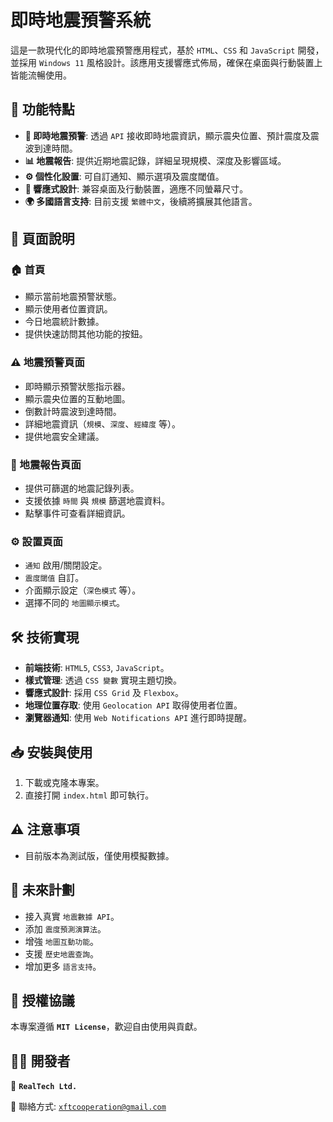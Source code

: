 # 即時地震預警系統

這是一款現代化的即時地震預警應用程式，基於 `HTML`、`CSS` 和 `JavaScript` 開發，並採用 `Windows 11` 風格設計。該應用支援響應式佈局，確保在桌面與行動裝置上皆能流暢使用。

## 🚀 功能特點

- **📡 即時地震預警**: 透過 `API` 接收即時地震資訊，顯示震央位置、預計震度及震波到達時間。
- **📊 地震報告**: 提供近期地震記錄，詳細呈現規模、深度及影響區域。
- **⚙️ 個性化設置**: 可自訂通知、顯示選項及震度閾值。
- **📱 響應式設計**: 兼容桌面及行動裝置，適應不同螢幕尺寸。
- **🌍 多國語言支持**: 目前支援 `繁體中文`，後續將擴展其他語言。

## 📌 頁面說明

### 🏠 首頁
- 顯示當前地震預警狀態。
- 顯示使用者位置資訊。
- 今日地震統計數據。
- 提供快速訪問其他功能的按鈕。

### ⚠️ 地震預警頁面
- 即時顯示預警狀態指示器。
- 顯示震央位置的互動地圖。
- 倒數計時震波到達時間。
- 詳細地震資訊（`規模`、`深度`、`經緯度` 等）。
- 提供地震安全建議。

### 📅 地震報告頁面
- 提供可篩選的地震記錄列表。
- 支援依據 `時間` 與 `規模` 篩選地震資料。
- 點擊事件可查看詳細資訊。

### ⚙️ 設置頁面
- `通知` 啟用/關閉設定。
- `震度閾值` 自訂。
- 介面顯示設定（`深色模式` 等）。
- 選擇不同的 `地圖顯示模式`。

## 🛠 技術實現

- **前端技術**: `HTML5`, `CSS3`, `JavaScript`。
- **樣式管理**: 透過 `CSS 變數` 實現主題切換。
- **響應式設計**: 採用 `CSS Grid` 及 `Flexbox`。
- **地理位置存取**: 使用 `Geolocation API` 取得使用者位置。
- **瀏覽器通知**: 使用 `Web Notifications API` 進行即時提醒。

## 📥 安裝與使用

1. 下載或克隆本專案。
2. 直接打開 `index.html` 即可執行。

## ⚠️ 注意事項

- 目前版本為測試版，僅使用模擬數據。

## 🔮 未來計劃

- 接入真實 `地震數據 API`。
- 添加 `震度預測演算法`。
- 增強 `地圖互動功能`。
- 支援 `歷史地震查詢`。
- 增加更多 `語言支持`。

## 📜 授權協議

本專案遵循 **`MIT License`**，歡迎自由使用與貢獻。

## 👨‍💻 開發者

🔹 **`RealTech Ltd.`**

📩 聯絡方式: [`xftcooperation@gmail.com`](mailto:xftcooperation@gmail.com)
